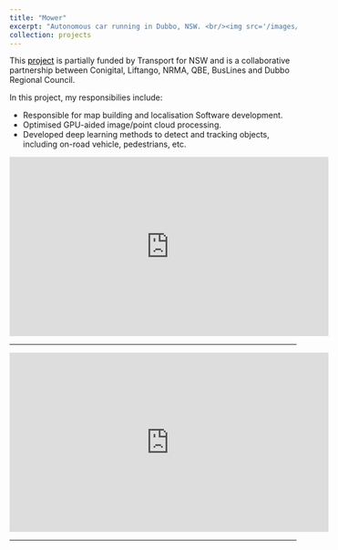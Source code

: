 ```yaml
---
title: "Mower"
excerpt: "Autonomous car running in Dubbo, NSW. <br/><img src='/images/ute.png' width='640' height='480'>"
collection: projects
---
```


This [<font color="black">project</font>](https://www.transport.nsw.gov.au/data-and-research/future-mobility/our-projects/dubbo-automated-smart-ute-project) is partially funded by Transport for NSW and is a collaborative partnership between Conigital, Liftango, NRMA, QBE, BusLines and Dubbo Regional Council.

In this project, my responsibilies include:

- Responsible for map building and localisation Software development.
- Optimised GPU-aided image/point cloud processing.
- Developed deep learning methods to detect and tracking objects, including on-road vehicle, pedestrians, etc.



<iframe width="560" height="315" src="https://www.youtube.com/embed/Ucuh4AuCO6A?si=UPNyz2pyTypPmaQG" title="YouTube video player" frameborder="0" allow="accelerometer; autoplay; clipboard-write; encrypted-media; gyroscope; picture-in-picture; web-share" allowfullscreen></iframe>

---

<iframe width="560" height="315" src="https://www.youtube.com/embed/FhFlH9pvvuo?si=r-3cR5Fx4iewxD2h" title="YouTube video player" frameborder="0" allow="accelerometer; autoplay; clipboard-write; encrypted-media; gyroscope; picture-in-picture; web-share" allowfullscreen></iframe>

---

<!-- <iframe width="560" height="315" src="https://www.youtube.com/embed/P83zjs3YzHM?si=zYM8Z9kWYpsz8Wj8" title="YouTube video player" frameborder="0" allow="accelerometer; autoplay; clipboard-write; encrypted-media; gyroscope; picture-in-picture; web-share" allowfullscreen></iframe> -->
